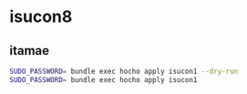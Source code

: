 # isucon8

## itamae

```sh
SUDO_PASSWORD= bundle exec hocho apply isucon1 --dry-run
SUDO_PASSWORD= bundle exec hocho apply isucon1
```
